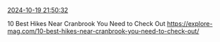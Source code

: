 [2024-10-19 21:50:32](https://mstdn.social/@hill_wanderer/113336295941447606)

10 Best Hikes Near Cranbrook You Need to Check Out <a href="https://explore-mag.com/10-best-hikes-near-cranbrook-you-need-to-check-out/" target="_blank" rel="nofollow noopener noreferrer" translate="no">https://explore-mag.com/10-best-hikes-near-cranbrook-you-need-to-check-out/</a>